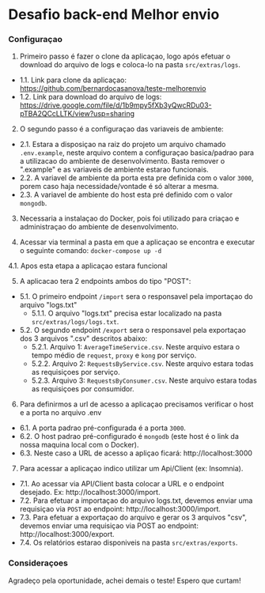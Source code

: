 # Desafio back-end Melhor envio

### Configuraçao

1. Primeiro passo é fazer o clone da aplicaçao, logo após efetuar o download do arquivo de logs e coloca-lo na pasta `src/extras/logs`.
  - 1.1. Link para clone da aplicaçao: https://github.com/bernardocasanova/teste-melhorenvio
  - 1.2. Link para download do arquivo de logs: https://drive.google.com/file/d/1b9mpy5fXb3yQwcRDu03-pTBA2QCcLLTK/view?usp=sharing

2. O segundo passo é a configuraçao das variaveis de ambiente:
  - 2.1. Estara a disposiçao na raiz do projeto um arquivo chamado `.env.example`, neste arquivo contem a configuraçao basica/padrao para a utilizacao do ambiente de desenvolvimento. Basta remover o ".example" e as variaveis de ambiente estarao funcionais.
  - 2.2. A variavel de ambiente da porta esta pre definida com o valor `3000`, porem caso haja necessidade/vontade é só alterar a mesma.
  - 2.3. A variavel de ambiente do host esta pré definido com o valor `mongodb`.

3. Necessaria a instalaçao do Docker, pois foi utilizado para criaçao e administraçao do ambiente de desenvolvimento.

4. Acessar via terminal a pasta em que a aplicaçao se encontra e executar o seguinte comando: `docker-compose up -d`

4.1. Apos esta etapa a aplicaçao estara funcional

5. A aplicacao tera 2 endpoints ambos do tipo "POST":
  - 5.1. O primeiro endpoint `/import` sera o responsavel pela importaçao do arquivo "logs.txt"
    - 5.1.1. O arquivo "logs.txt" precisa estar localizado na pasta `src/extras/logs/logs.txt`.
  - 5.2. O segundo endpoint `/export` sera o responsavel pela exportaçao dos 3 arquivos ".csv" descritos abaixo:
    - 5.2.1. Arquivo 1: `AverageTimeService.csv`. Neste arquivo estara o tempo médio de `request`, `proxy` e `kong` por serviço.
    - 5.2.2. Arquivo 2: `RequestsByService.csv`. Neste arquivo estara todas as requisiçoes por serviço.
    - 5.2.3. Arquivo 3: `RequestsByConsumer.csv`. Neste arquivo estara todas as requisiçoes por consumidor.

6. Para definirmos a url de acesso a aplicaçao precisamos verificar o host e a porta no arquivo .env
  - 6.1. A porta padrao pré-configurada é a porta `3000`.
  - 6.2. O host padrao pré-configurado é `mongodb` (este host é o link da nossa maquina local com o Docker).
  - 6.3. Neste caso a URL de acesso a apliçao ficará: http://localhost:3000

7. Para acessar a aplicaçao indico utilizar um Api/Client (ex: Insomnia).
  - 7.1. Ao acessar via API/Client basta colocar a URL e o endpoint desejado. Ex: http://localhost:3000/import.
  - 7.2. Para efetuar a importaçao do arquivo logs.txt, devemos enviar uma requisiçao via `POST` ao endpoint: http://localhost:3000/import.
  - 7.3. Para efetuar a exportaçao do arquivo e gerar os 3 arquivos "csv", devemos enviar uma requisiçao via POST ao endpoint: http://localhost:3000/export.
  - 7.4. Os relatórios estarao disponiveis na pasta `src/extras/exports`.

### Consideraçoes

Agradeço pela oportunidade, achei demais o teste! Espero que curtam!
